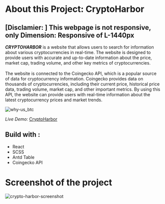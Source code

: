 # About this Project: CryptoHarbor

## [Disclamier: ] This webpage is not responsive, only Dimension: Responsive of L-1440px 
_**CRYPTOHARBOR**_ is a website that allows users to search for information about various cryptocurrencies in real-time. The website is designed to provide users with accurate and up-to-date information about the price, market cap, trading volume, and other key metrics of cryptocurrencies. <br></br>
The website is connected to the Coingecko API, which is a popular source of data for cryptocurrency information. Coingecko provides data on thousands of cryptocurrencies, including their current price, historical price data, trading volume, market cap, and other important metrics. By using this API, the website can provide users with real-time information about the latest cryptocurrency prices and market trends.

![why-us_btc](https://github.com/manotendulkar/crypto-harbor/assets/99658669/413edfef-3405-4a14-a0bd-89e961d31685)

_Live Demo:_ [CryptoHarbor](https://crypto-harbor-tau.vercel.app/)

## Build with :
* React
* SCSS
* Antd Table
* Coingecko API


# Screenshot of the project
![crypto-harbor-screenshot](https://github.com/manotendulkar/crypto-harbor/assets/99658669/62ce1b6f-a913-4a10-9585-bb9cde0b6712)


